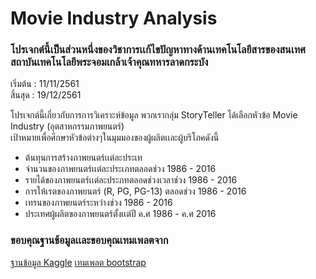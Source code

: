 # Movie Industry Analysis 
### โปรเจกต์นี้เป็นส่วนหนึ่งของวิชาการเเก้ไขปัญหาทางด้านเทคโนโลยีสารของสนเทศสถาบันเทคโนโลยีพระจอมเกล้าเจ้าคุณทหารลาดกระบัง

เริ่มต้น : 11/11/2561  
สิ้นสุด : 19/12/2561

โปรเจกต์นี้เกี่ยวกับการการวิเคราะห์ข้อมูล พวกเรากลุ่ม StoryTeller ได้เลือกหัวข้อ Movie Industry (อุตสาหกรรมภาพยนตร์)  
เป้าหมายเพื่อศึกษาหัวข้อต่างๆในมุมมองของผู้ผลิตเเละผู้บริโภคดังนี้  

* ต้นทุนการสร้างภาพยนตร์เเต่ละประเท
* จำนวนของภาพยนตร์เเต่ละประเภทตลอดช่วง 1986 - 2016
* รายได้ของภาพยนตร์เเต่ละประภทตลอดช่วงเวลาช่วง 1986 - 2016
* การให้เรตของภาพยนตร์ (R, PG, PG-13) ตลอดช่วง 1986 - 2016
* เทรนของภาพยนตร์ระหว่างช่วง 1986 - 2016
* ประเทศผู้ผลิตของภาพยนตร์ตั้งเเต่ปี ค.ศ 1986 - ค.ศ 2016

### ขอบคุณฐานข้อมูลเเละขอบคุณเทมเพลตจาก

[ฐานข้อมูล Kaggle](https://www.kaggle.com/danielgrijalvas/movies)
[เทมเพลต bootstrap](https://blackrockdigital.github.io/startbootstrap-grayscale/)
